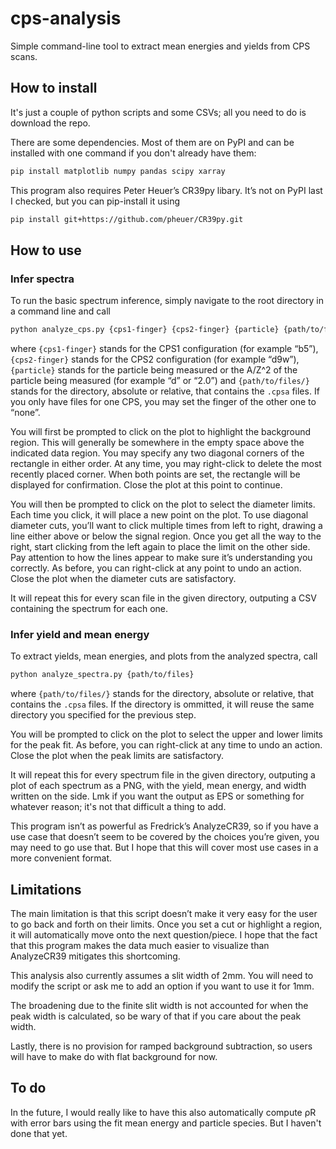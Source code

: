 # cps-analysis

 Simple command-line tool to extract mean energies and yields from CPS scans.
 
## How to install

 It's just a couple of python scripts and some CSVs; all you need to do is download the repo.

 There are some dependencies.
 Most of them are on PyPI and can be installed with one command if you don't already have them:
 ~~~bash
 pip install matplotlib numpy pandas scipy xarray
 ~~~

 This program also requires Peter Heuer’s CR39py libary.
 It’s not on PyPI last I checked, but you can pip-install it using
 ~~~bash
 pip install git+https://github.com/pheuer/CR39py.git
 ~~~

## How to use

### Infer spectra

 To run the basic spectrum inference, simply navigate to the root directory in a command line and call
 ~~~bash
 python analyze_cps.py {cps1-finger} {cps2-finger} {particle} {path/to/files/}
 ~~~
 where `{cps1-finger}` stands for the CPS1 configuration (for example “b5”),
 `{cps2-finger}` stands for the CPS2 configuration (for example “d9w”),
 `{particle}` stands for the particle being measured or the A/Z^2 of the particle being measured (for example “d” or “2.0”)
 and `{path/to/files/}` stands for the directory, absolute or relative, that contains the `.cpsa` files.
 If you only have files for one CPS, you may set the finger of the other one to “none”.

 You will first be prompted to click on the plot to highlight the background region.
 This will generally be somewhere in the empty space above the indicated data region.
 You may specify any two diagonal corners of the rectangle in either order.
 At any time, you may right-click to delete the most recently placed corner.
 When both points are set, the rectangle will be displayed for confirmation.
 Close the plot at this point to continue.

 You will then be prompted to click on the plot to select the diameter limits.
 Each time you click, it will place a new point on the plot.
 To use diagonal diameter cuts, you’ll want to click multiple times from left to right,
 drawing a line either above or below the signal region.
 Once you get all the way to the right, start clicking from the left again to place the limit on the other side.
 Pay attention to how the lines appear to make sure it’s understanding you correctly.
 As before, you can right-click at any point to undo an action.
 Close the plot when the diameter cuts are satisfactory.
 
 It will repeat this for every scan file in the given directory,
 outputing a CSV containing the spectrum for each one.

### Infer yield and mean energy

 To extract yields, mean energies, and plots from the analyzed spectra, call
 ~~~bash
 python analyze_spectra.py {path/to/files}
 ~~~
 where `{path/to/files/}` stands for the directory, absolute or relative, that contains the `.cpsa` files.
 If the directory is ommitted, it will reuse the same directory you specified for the previous step.

 You will be prompted to click on the plot to select the upper and lower limits for the peak fit.
 As before, you can right-click at any time to undo an action.
 Close the plot when the peak limits are satisfactory.
 
 It will repeat this for every spectrum file in the given directory,
 outputing a plot of each spectrum as a PNG,
 with the yield, mean energy, and width written on the side.
 Lmk if you want the output as EPS or something for whatever reason;
 it's not that difficult a thing to add.

 This program isn’t as powerful as Fredrick’s AnalyzeCR39,
 so if you have a use case that doesn’t seem to be covered by the choices you’re given,
 you may need to go use that.
 But I hope that this will cover most use cases in a more convenient format.

## Limitations

 The main limitation is that this script doesn’t make it very easy for the user to go back and forth on their limits.
 Once you set a cut or highlight a region, it will automatically move onto the next question/piece.
 I hope that the fact that this program makes the data much easier to visualize than AnalyzeCR39
 mitigates this shortcoming. 

 This analysis also currently assumes a slit width of 2mm.
 You will need to modify the script or ask me to add an option if you want to use it for 1mm.
 
 The broadening due to the finite slit width is not accounted for when the peak width is calculated,
 so be wary of that if you care about the peak width.

 Lastly, there is no provision for ramped background subtraction,
 so users will have to make do with flat background for now.

## To do

 In the future, I would really like to have this also automatically compute ρR with error bars
 using the fit mean energy and particle species.
 But I haven't done that yet.
